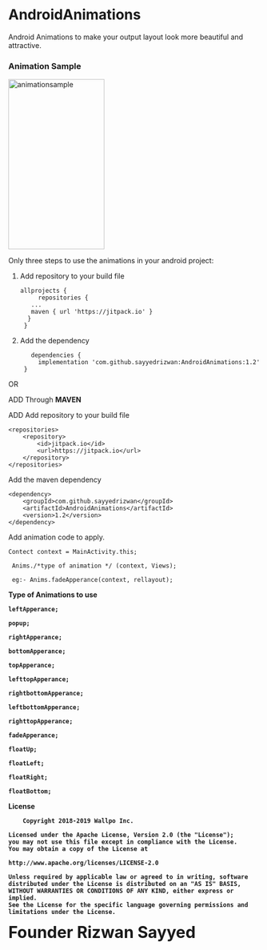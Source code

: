 # AndroidAnimations
 Android Animations to make your output layout look more beautiful and attractive. 

<h3>Animation Sample </h3>

<img src="sample.gif" alt="animationsample" height="340" width="192"/>



Only three steps to use the animations in your android project:


1. Add repository to your build file 

       allprojects {
            repositories {
          ...
          maven { url 'https://jitpack.io' }
         }
        }
        
2. Add the dependency
      
          dependencies {
	        implementation 'com.github.sayyedrizwan:AndroidAnimations:1.2'
      	}


OR 

ADD Through <b> MAVEN </b>

ADD  Add repository to your build file


	<repositories>
		<repository>
		    <id>jitpack.io</id>
		    <url>https://jitpack.io</url>
		</repository>
	</repositories>
	
	
Add the maven dependency


	<dependency>
	    <groupId>com.github.sayyedrizwan</groupId>
	    <artifactId>AndroidAnimations</artifactId>
	    <version>1.2</version>
	</dependency>
	

Add animation code to apply.

	Contect context = MainActivity.this;
	
	 Anims./*type of animation */ (context, Views);
	 
	 eg:- Anims.fadeApperance(context, rellayout);
	 
<b>Type of Animations to use<b>

	leftApperance;
	
	popup;
	
	rightApperance;
	
	bottomApperance;

	topApperance;
	
	lefttopApperance;
	
	rightbottomApperance;
	
	leftbottomApperance;
	
	righttopApperance;
	
	fadeApperance;
	
	floatUp;
	
	floatLeft;
	
	floatRight;
	
	floatBottom;







License


		Copyright 2018-2019 Wallpo Inc.

	Licensed under the Apache License, Version 2.0 (the "License");
	you may not use this file except in compliance with the License.
	You may obtain a copy of the License at

   	http://www.apache.org/licenses/LICENSE-2.0

	Unless required by applicable law or agreed to in writing, software
	distributed under the License is distributed on an "AS IS" BASIS,
	WITHOUT WARRANTIES OR CONDITIONS OF ANY KIND, either express or implied.
	See the License for the specific language governing permissions and
	limitations under the License.
	
	
	
	
	
	
	
	
<p> <font size="6"> Founder Rizwan Sayyed </font> </p>
